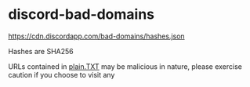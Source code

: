 # discord-bad-domains

https://cdn.discordapp.com/bad-domains/hashes.json

Hashes are SHA256

URLs contained in [plain.TXT](/plain.TXT) may be malicious in nature, please exercise caution if you choose to visit any
